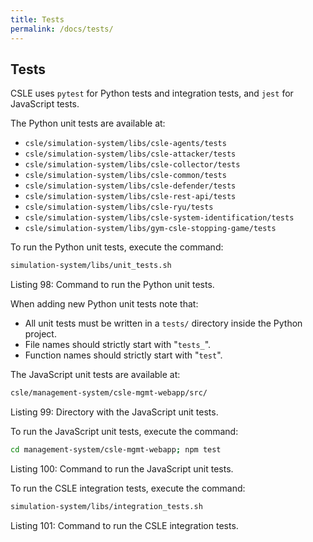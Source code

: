 ```yaml
---
title: Tests
permalink: /docs/tests/
---
```


## Tests

CSLE uses `pytest` for Python tests and integration tests, and `jest` for JavaScript tests.

The Python unit tests are available at:

- `csle/simulation-system/libs/csle-agents/tests`
- `csle/simulation-system/libs/csle-attacker/tests`
- `csle/simulation-system/libs/csle-collector/tests`
- `csle/simulation-system/libs/csle-common/tests`
- `csle/simulation-system/libs/csle-defender/tests`
- `csle/simulation-system/libs/csle-rest-api/tests`
- `csle/simulation-system/libs/csle-ryu/tests`
- `csle/simulation-system/libs/csle-system-identification/tests`
- `csle/simulation-system/libs/gym-csle-stopping-game/tests`

To run the Python unit tests, execute the command:

```bash
simulation-system/libs/unit_tests.sh
```

<p class="captionFig">
Listing 98: Command to run the Python unit tests.
</p>

When adding new Python unit tests note that:

- All unit tests must be written in a `tests/` directory inside the Python project.
- File names should strictly start with "`tests_`".
- Function names should strictly start with "`test`".

The JavaScript unit tests are available at:

```bash
csle/management-system/csle-mgmt-webapp/src/
```

<p class="captionFig">
Listing 99: Directory with the JavaScript unit tests.
</p>

To run the JavaScript unit tests, execute the command:

```bash
cd management-system/csle-mgmt-webapp; npm test
```

<p class="captionFig">
Listing 100: Command to run the JavaScript unit tests.
</p>

To run the CSLE integration tests, execute the command:

```bash
simulation-system/libs/integration_tests.sh
```

<p class="captionFig">
Listing 101: Command to run the CSLE integration tests.
</p>
